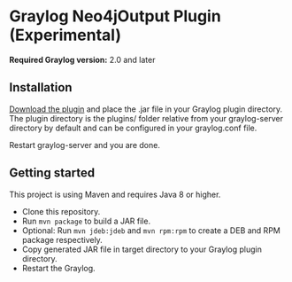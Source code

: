 # Graylog Neo4jOutput Plugin (Experimental)

**Required Graylog version:** 2.0 and later

Installation
------------

[Download the plugin](https://github.com/mariussturm/graylog-plugin-output-neo4j/releases) and place the .jar file in
your Graylog plugin directory. The plugin directory is the plugins/ folder relative from your graylog-server directory
by default and can be configured in your graylog.conf file.

Restart graylog-server and you are done.

Getting started
---------------

This project is using Maven and requires Java 8 or higher.

* Clone this repository.
* Run `mvn package` to build a JAR file.
* Optional: Run `mvn jdeb:jdeb` and `mvn rpm:rpm` to create a DEB and RPM package respectively.
* Copy generated JAR file in target directory to your Graylog plugin directory.
* Restart the Graylog.
